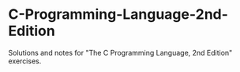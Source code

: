 # C-Programming-Language-2nd-Edition
Solutions and notes for "The C Programming Language, 2nd Edition" exercises.
